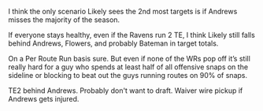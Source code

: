 I think the only scenario Likely sees the 2nd most targets is if Andrews misses the majority of the season.

If everyone stays healthy, even if the Ravens run 2 TE, I think Likely still falls behind Andrews, Flowers, and probably Bateman in target totals.

On a Per Route Run basis sure. But even if none of the WRs pop off it’s still really hard for a guy who spends at least half of all offensive snaps on the sideline or blocking to beat out the guys running routes on 90% of snaps.

TE2 behind Andrews. Probably don't want to draft. Waiver wire pickup if Andrews gets injured.
